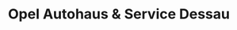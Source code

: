 ---
title: "Opel Autohaus & Service Dessau"
url: /dessau-rosslau/opel-autohaus-und-service-dessau/
shop: Autohaus
---